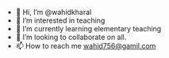 - 👋 Hi, I’m @wahidkharal
- 👀 I’m interested in teaching
- 🌱 I’m currently learning elementary teaching
- 💞️ I’m looking to collaborate on all.
- 📫 How to reach me wahid756@gamil.com 

<!---
wahidkharal/wahidkharal is a ✨ special ✨ repository because its `README.md` (this file) appears on your GitHub profile.
You can click the Preview link to take a look at your changes.
--->
